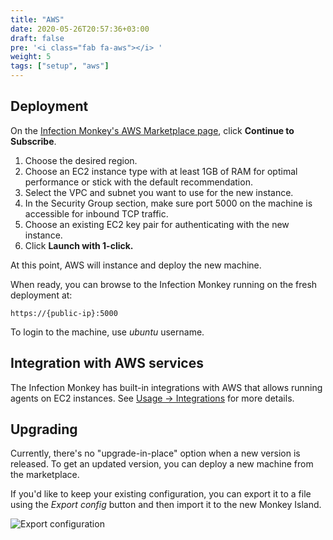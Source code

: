 ```yaml
---
title: "AWS"
date: 2020-05-26T20:57:36+03:00
draft: false
pre: '<i class="fab fa-aws"></i> '
weight: 5
tags: ["setup", "aws"]
---
```


## Deployment

On the [Infection Monkey's AWS Marketplace page](https://aws.amazon.com/marketplace/pp/GuardiCore-Infection-Monkey/B07B3J7K6D), click **Continue to Subscribe**.

1. Choose the desired region.
1. Choose an EC2 instance type with at least 1GB of RAM for optimal performance or stick with the default recommendation.
1. Select the VPC and subnet you want to use for the new instance.
1. In the Security Group section, make sure port 5000 on the machine is accessible for inbound TCP traffic.
1. Choose an existing EC2 key pair for authenticating with the new instance.
1. Click **Launch with 1-click.**

At this point, AWS will instance and deploy the new machine.

When ready, you can browse to the Infection Monkey running on the fresh deployment at:

`https://{public-ip}:5000`

To login to the machine, use *ubuntu* username.

## Integration with AWS services

The Infection Monkey has built-in integrations with AWS that allows running agents on EC2 instances.
See [Usage -> Integrations](../../usage/integrations) for more details.

## Upgrading

Currently, there's no "upgrade-in-place" option when a new version is released.
To get an updated version, you can deploy a new machine from the marketplace.

If you'd like to keep your existing configuration, you can export it to a file
using the *Export config* button and then import it to the new Monkey Island.

![Export configuration](../../images/setup/export-configuration.png "Export configuration")
